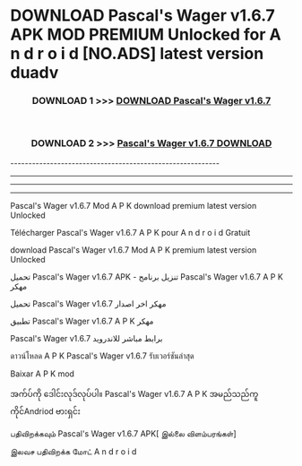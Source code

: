 # DOWNLOAD Pascal's Wager v1.6.7 APK MOD PREMIUM Unlocked for A n d r o i d [NO.ADS] latest version duadv 



<div align="center">

<h3>DOWNLOAD 1 >>> <a href="https://getmod2.web.app/?judul=Pascal's Wager v1.6.7">DOWNLOAD Pascal's Wager v1.6.7</a></h3><br>

<h3>DOWNLOAD 2 >>> <a href="https://getmod2.web.app/?judul=Pascal's Wager v1.6.7">Pascal's Wager v1.6.7 DOWNLOAD </a></h3>

</div>
----------------------------------------------------------

----------------------------------------------------------

----------------------------------------------------------

----------------------------------------------------------

Pascal's Wager v1.6.7 Mod A P K download premium latest version Unlocked

Télécharger Pascal's Wager v1.6.7 A P K pour A n d r o i d Gratuit

download Pascal's Wager v1.6.7 Mod A P K premium latest version Unlocked

تحميل Pascal's Wager v1.6.7 APK - تنزيل برنامج Pascal's Wager v1.6.7 A P K مهكر

تحميل Pascal's Wager v1.6.7 مهكر اخر اصدار

تطبيق Pascal's Wager v1.6.7 A P K مهكر

Pascal's Wager v1.6.7 برابط مباشر للاندرويد

ดาวน์โหลด A P K Pascal's Wager v1.6.7 รับเวอร์ชันล่าสุด

Baixar A P K mod

အက်ပ်ကို ဒေါင်းလုဒ်လုပ်ပါ။ Pascal's Wager v1.6.7 A P K အမည်သည်ကူကိုင်Andriod ဗားရှင်း

பதிவிறக்கவும் Pascal's Wager v1.6.7 APK[ இல்லை விளம்பரங்கள்] 
 
இலவச பதிவிறக்க மோட் A n d r o i d




